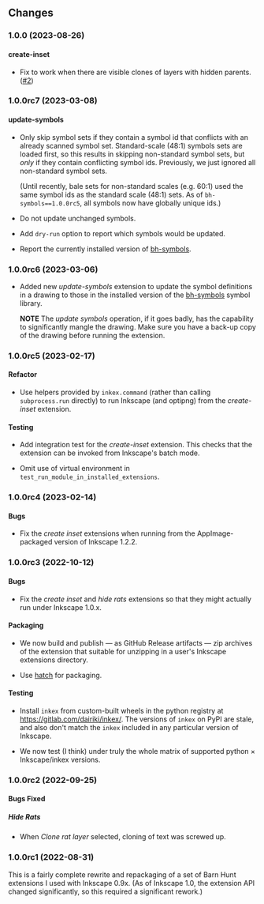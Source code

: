 ## Changes

### 1.0.0 (2023-08-26)

#### create-inset

- Fix to work when there are visible clones of layers with hidden parents. ([#2])

[#2]: https://github.com/barnhunt/inkex-bh/issues/2

### 1.0.0rc7 (2023-03-08)

#### update-symbols

- Only skip symbol sets if they contain a symbol id that conflicts
  with an already scanned symbol set.  Standard-scale (48:1) symbols
  sets are loaded first, so this results in skipping non-standard
  symbol sets, but *only* if they contain conflicting symbol ids.
  Previously, we just ignored all non-standard symbol sets.

  (Until recently, bale sets for non-standard scales (e.g. 60:1) used
  the same symbol ids as the standard scale (48:1) sets. As of
  `bh-symbols==1.0.0rc5`, all symbols now have globally unique ids.)

- Do not update unchanged symbols.

- Add `dry-run` option to report which symbols would be updated.

- Report the currently installed version of [bh-symbols].

### 1.0.0rc6 (2023-03-06)

- Added new *update-symbols* extension to update the symbol definitions
  in a drawing to those in the installed version of the [bh-symbols] symbol
  library.

  **NOTE** The *update symbols* operation, if it goes badly, has the
  capability to significantly mangle the drawing.  Make sure you have
  a back-up copy of the drawing before running the extension.

[bh-symbols]: https://github.com/barnhunt/bh-symbols

### 1.0.0rc5 (2023-02-17)

#### Refactor

- Use helpers provided by `inkex.command` (rather than calling
  `subprocess.run` directly) to run Inkscape (and optipng) from the
  *create-inset* extension.

#### Testing

- Add integration test for the *create-inset* extension. This checks
  that the extension can be invoked from Inkscape's batch mode.

- Omit use of virtual environment in `test_run_module_in_installed_extensions`.

### 1.0.0rc4 (2023-02-14)

#### Bugs

- Fix the _create inset_ extensions when running from the AppImage-packaged version
  of Inkscape 1.2.2.

### 1.0.0rc3 (2022-10-12)

#### Bugs

- Fix the _create inset_ and _hide rats_ extensions so that they might
  actually run under Inkscape 1.0.x.

#### Packaging

- We now build and publish — as GitHub Release artifacts — zip
  archives of the extension that suitable for unzipping in a user's
  Inkscape extensions directory.

- Use [hatch] for packaging.

#### Testing

- Install `inkex` from custom-built wheels in the python registry at
  https://gitlab.com/dairiki/inkex/.  The versions of `inkex` on PyPI
  are stale, and also don't match the `inkex` included in any
  particular version of Inkscape.

- We now test (I think) under truly the whole matrix of supported
  python × Inkscape/inkex versions.


[hatch]: https://github.com/pypa/hatch

### 1.0.0rc2 (2022-09-25)

#### Bugs Fixed

##### Hide Rats

- When _Clone rat layer_ selected, cloning of text was screwed up.

### 1.0.0rc1 (2022-08-31)

This is a fairly complete rewrite and repackaging of a set of Barn
Hunt extensions I used with Inkscape 0.9x.  (As of Inkscape 1.0, the
extension API changed significantly, so this required a significant
rework.)
